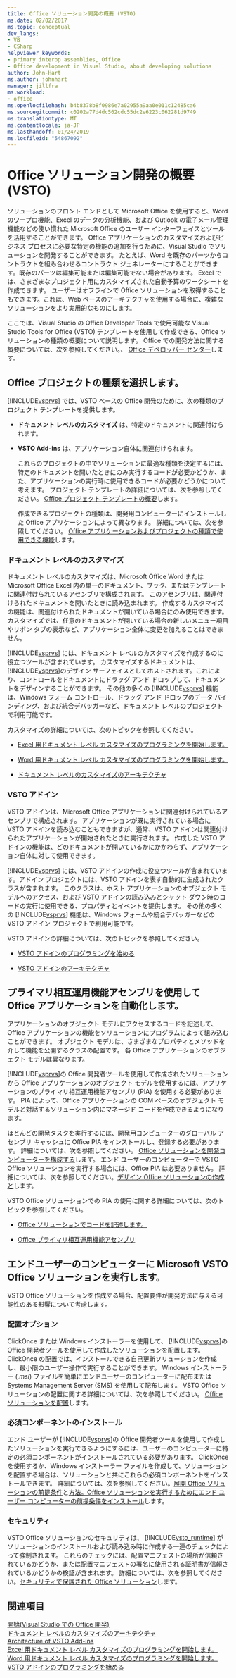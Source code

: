 ```yaml
---
title: Office ソリューション開発の概要 (VSTO)
ms.date: 02/02/2017
ms.topic: conceptual
dev_langs:
- VB
- CSharp
helpviewer_keywords:
- primary interop assemblies, Office
- Office development in Visual Studio, about developing solutions
author: John-Hart
ms.author: johnhart
manager: jillfra
ms.workload:
- office
ms.openlocfilehash: b4b8378b8f0986e7a02955a9aa0e011c12485ca6
ms.sourcegitcommit: c0202a77d4dc562cdc55dc2e6223c062281d9749
ms.translationtype: MT
ms.contentlocale: ja-JP
ms.lasthandoff: 01/24/2019
ms.locfileid: "54867092"
---
```

# <a name="office-solutions-development-overview-vsto"></a>Office ソリューション開発の概要 (VSTO)
  ソリューションのフロント エンドとして Microsoft Office を使用すると、Word のワープロ機能、Excel のデータの分析機能、および Outlook の電子メール管理機能などの使い慣れた Microsoft Office のユーザー インターフェイスとツールを活用することができます。 Office アプリケーションのカスタマイズおよびビジネス プロセスに必要な特定の機能の追加を行うために、Visual Studio でソリューションを開発することができます。 たとえば、Word を既存のパーツからコントラクトを組み合わせるコントラクト ジェネレーターにすることができます。既存のパーツは編集可能または編集可能でない場合があります。 Excel では、さまざまなプロジェクト用にカスタマイズされた自動予算のワークシートを作成できます。 ユーザーはオフラインで Office ソリューションを取得することもできます。これは、Web ベースのアーキテクチャを使用する場合に、複雑なソリューションをより実用的なものにします。  
  
 ここでは、Visual Studio の Office Developer Tools で使用可能な Visual Studio Tools for Office (VSTO) テンプレートを使用して作成できる、Office ソリューションの種類の概要について説明します。 Office での開発方法に関する概要については、次を参照してください。、 [Office デベロッパー センター](https://dev.office.com/)します。  
  
## <a name="choose-an-office-project-type"></a>Office プロジェクトの種類を選択します。  
 [!INCLUDE[vsprvs](../sharepoint/includes/vsprvs-md.md)] では、VSTO ベースの Office 開発のために、次の種類のプロジェクト テンプレートを提供します。  
  
- **ドキュメント レベルのカスタマイズ** は、特定のドキュメントに関連付けられます。  
  
- **VSTO Add-ins** は、アプリケーション自体に関連付けられます。  
  
  これらのプロジェクトの中でソリューションに最適な種類を決定するには、特定のドキュメントを開いたときにのみ実行するコードが必要かどうか、また、アプリケーションの実行時に使用できるコードが必要かどうかについて考えます。 プロジェクト テンプレートの詳細については、次を参照してください。 [Office プロジェクト テンプレートの概要](../vsto/office-project-templates-overview.md)します。  
  
  作成できるプロジェクトの種類は、開発用コンピューターにインストールした Office アプリケーションによって異なります。 詳細については、次を参照してください。 [Office アプリケーションおよびプロジェクトの種類で使用できる機能](../vsto/features-available-by-office-application-and-project-type.md)します。  
  
### <a name="document-level-customizations"></a>ドキュメント レベルのカスタマイズ  
 ドキュメント レベルのカスタマイズは、Microsoft Office Word または Microsoft Office Excel 内の単一のドキュメント、ブック、またはテンプレートに関連付けられているアセンブリで構成されます。 このアセンブリは、関連付けられたドキュメントを開いたときに読み込まれます。 作成するカスタマイズの機能は、関連付けられたドキュメントが開いている場合にのみ使用できます。 カスタマイズでは、任意のドキュメントが開いている場合の新しいメニュー項目やリボン タブの表示など、アプリケーション全体に変更を加えることはできません。  
  
 [!INCLUDE[vsprvs](../sharepoint/includes/vsprvs-md.md)] には、ドキュメント レベルのカスタマイズを作成するのに役立つツールが含まれています。 カスタマイズするドキュメントは、 [!INCLUDE[vsprvs](../sharepoint/includes/vsprvs-md.md)]のデザイン サーフェイスとしてホストされます。これにより、コントロールをドキュメントにドラッグ アンド ドロップして、ドキュメントをデザインすることができます。 その他の多くの [!INCLUDE[vsprvs](../sharepoint/includes/vsprvs-md.md)] 機能は、Windows フォーム コントロール、ドラッグ アンド ドロップのデータ バインディング、および統合デバッガーなど、ドキュメント レベルのプロジェクトで利用可能です。  
  
 カスタマイズの詳細については、次のトピックを参照してください。  
  
-   [Excel 用ドキュメント レベル カスタマイズのプログラミングを開始します。](../vsto/getting-started-programming-document-level-customizations-for-excel.md)  
  
-   [Word 用ドキュメント レベル カスタマイズのプログラミングを開始します。](../vsto/getting-started-programming-document-level-customizations-for-word.md)  
  
-   [ドキュメント レベルのカスタマイズのアーキテクチャ](../vsto/architecture-of-document-level-customizations.md)  
  
### <a name="vsto-add-ins"></a>VSTO アドイン  
 VSTO アドインは、Microsoft Office アプリケーションに関連付けられているアセンブリで構成されます。 アプリケーションが既に実行されている場合に VSTO アドインを読み込むこともできますが、通常、VSTO アドインは関連付けられたアプリケーションが開始されたときに実行されます。 作成した VSTO アドインの機能は、どのドキュメントが開いているかにかかわらず、アプリケーション自体に対して使用できます。  
  
 [!INCLUDE[vsprvs](../sharepoint/includes/vsprvs-md.md)] には、VSTO アドインの作成に役立つツールが含まれています。アドイン プロジェクトには、VSTO アドインを表す自動的に生成されたクラスが含まれます。 このクラスは、ホスト アプリケーションのオブジェクト モデルへのアクセス、および VSTO アドインの読み込みとシャット ダウン時のコードの実行に使用できる、プロパティとイベントを提供します。 その他の多くの [!INCLUDE[vsprvs](../sharepoint/includes/vsprvs-md.md)] 機能は、Windows フォームや統合デバッガーなどの VSTO アドイン プロジェクトで利用可能です。  
  
 VSTO アドインの詳細については、次のトピックを参照してください。  
  
-   [VSTO アドインのプログラミングを始める](../vsto/getting-started-programming-vsto-add-ins.md)  
  
-   [VSTO アドインのアーキテクチャ](../vsto/architecture-of-vsto-add-ins.md)  
  
## <a name="automate-office-applications-by-using-primary-interop-assemblies"></a>プライマリ相互運用機能アセンブリを使用して Office アプリケーションを自動化します。  
 アプリケーションのオブジェクト モデルにアクセスするコードを記述して、Office アプリケーションの機能をソリューションにプログラムによって組み込むことができます。 オブジェクト モデルは、さまざまなプロパティとメソッドを介して機能を公開するクラスの配置です。 各 Office アプリケーションのオブジェクト モデルは異なります。  
  
 [!INCLUDE[vsprvs](../sharepoint/includes/vsprvs-md.md)]の Office 開発者ツールを使用して作成されたソリューションから Office アプリケーションのオブジェクト モデルを使用するには、アプリケーションのプライマリ相互運用機能アセンブリ (PIA) を使用する必要があります。 PIA によって、Office アプリケーションの COM ベースのオブジェクト モデルと対話するソリューション内にマネージド コードを作成できるようになります。  
  
 ほとんどの開発タスクを実行するには、開発用コンピューターのグローバル アセンブリ キャッシュに Office PIA をインストールし、登録する必要があります。 詳細については、次を参照してください。 [Office ソリューションを開発コンピューターを構成する](../vsto/configuring-a-computer-to-develop-office-solutions.md)します。 エンド ユーザーのコンピューターで VSTO Office ソリューションを実行する場合には、Office PIA は必要ありません。 詳細については、次を参照してください。[デザイン Office ソリューションの作成と](../vsto/designing-and-creating-office-solutions.md)します。  
  
 VSTO Office ソリューションでの PIA の使用に関する詳細については、次のトピックを参照してください。  
  
-   [Office ソリューションでコードを記述します。](../vsto/writing-code-in-office-solutions.md)  
  
-   [Office プライマリ相互運用機能アセンブリ](../vsto/office-primary-interop-assemblies.md)  
  
## <a name="run-microsoft-vsto-office-solutions-on-end-user-computers"></a>エンドユーザーのコンピューターに Microsoft VSTO Office ソリューションを実行します。  
 VSTO Office ソリューションを作成する場合、配置要件が開発方法に与える可能性のある影響について考慮します。  
  
### <a name="deployment-options"></a>配置オプション  
 ClickOnce または Windows インストーラーを使用して、 [!INCLUDE[vsprvs](../sharepoint/includes/vsprvs-md.md)]の Office 開発者ツールを使用して作成したソリューションを配置します。 ClickOnce の配置では、インストールできる自己更新ソリューションを作成し、最小限のユーザー操作で実行することができます。 Windows インストーラー (*.msi*) ファイルを簡単にエンドユーザーのコンピューターに配布または Systems Management Server (SMS) を使用して配布します。 VSTO Office ソリューションの配置に関する詳細については、次を参照してください。 [Office ソリューションを配置](../vsto/deploying-an-office-solution.md)します。  
  
### <a name="install-prerequisites"></a>必須コンポーネントのインストール  
 エンド ユーザーが [!INCLUDE[vsprvs](../sharepoint/includes/vsprvs-md.md)]の Office 開発者ツールを使用して作成したソリューションを実行できるようにするには、ユーザーのコンピューターに特定の必須コンポーネントがインストールされている必要があります。 ClickOnce を使用するか、Windows インストーラー ファイルを作成して、ソリューションを配置する場合は、ソリューションと共にこれらの必須コンポーネントをインストールできます。 詳細については、次を参照してください。[展開 Office ソリューションの前提条件](https://msdn.microsoft.com/9f672809-43a3-40a1-9057-397ce3b5126e)と[方法。Office ソリューションを実行するためにエンド ユーザー コンピューターの前提条件をインストール](https://msdn.microsoft.com/74dd2c52-838f-4abf-b2b4-4d7b0c2a0a98)します。  
  
### <a name="security"></a>セキュリティ  
 VSTO Office ソリューションのセキュリティは、 [!INCLUDE[vsto_runtime](../vsto/includes/vsto-runtime-md.md)] がソリューションのインストールおよび読み込み時に作成する一連のチェックによって強制されます。 これらのチェックには、配置マニフェストの場所が信頼されているかどうか、または配置マニフェストの署名に使用される証明書が信頼されているかどうかの検証が含まれます。 詳細については、次を参照してください。[セキュリティで保護された Office ソリューション](../vsto/securing-office-solutions.md)します。  
  
## <a name="see-also"></a>関連項目  
 [開始&#40;Visual Studio での Office 開発&#41;](../vsto/getting-started-office-development-in-visual-studio.md)   
 [ドキュメント レベルのカスタマイズのアーキテクチャ](../vsto/architecture-of-document-level-customizations.md)   
 [Architecture of VSTO Add-ins](../vsto/architecture-of-vsto-add-ins.md)   
 [Excel 用ドキュメント レベル カスタマイズのプログラミングを開始します。](../vsto/getting-started-programming-document-level-customizations-for-excel.md)   
 [Word 用ドキュメント レベル カスタマイズのプログラミングを開始します。](../vsto/getting-started-programming-document-level-customizations-for-word.md)   
 [VSTO アドインのプログラミングを始める](../vsto/getting-started-programming-vsto-add-ins.md)  
